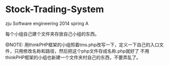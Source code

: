 Stock-Trading-System
====================

zju Software engineering 2014 spring A


每个小组自己建个文件夹存放自己小组的东西。

@NOTE: 用thinkPHP框架的小组照着tms.php改写一下，定义一下自己的入口文件，只用修改名称和路径，然后把这个php文件存成名称.php就好了
       不用thinkPHP框架的小组也新建一个文件夹村自己的东西，不要弄乱了。
<?php
define('APP_NAME','tms');     //名称
define('APP_PATH','./tms/');  //路径

define('APP_DEBUG',true); 

define('ENGINE_NAME','SAE');
require './ThinkPHP/ThinkPHP.php';

访问规则是：域名/入口文件名称.php/模块名/操作名/……



如果组员会用分支的话建议每个小组自己在自己的分支里工作，不会的话就直接存到主分支吧
